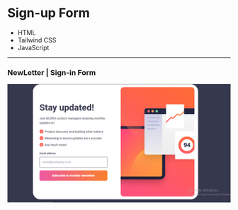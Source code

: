 # Sign-up Form

- HTML
- Tailwind CSS
- JavaScript  
---

### NewLetter | Sign-in Form
![](./images/Desktop.PNG)